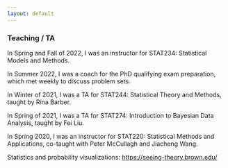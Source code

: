 ```yaml
---
layout: default
---
```



### Teaching / TA



In Spring and Fall of 2022, I was an instructor for STAT234: Statistical Models and Methods.

In Summer 2022, I was a coach for the PhD qualifying exam preparation, which met weekly to discuss problem sets.

In Winter of 2021, I was a TA for STAT244: Statistical Theory and Methods, taught by Rina Barber.

In Spring of 2021, I was a TA for STAT274: Introduction to Bayesian Data Analysis, taught by Fei Liu.

In Spring 2020, I was an instructor for STAT220: Statistical Methods and Applications, co-taught with Peter McCullagh and Jiacheng Wang.

Statistics and probability visualizations: https://seeing-theory.brown.edu/
